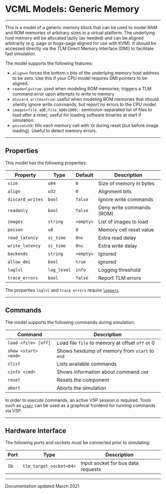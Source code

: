 # VCML Models: Generic Memory
----
This is a model of a generic memory block that can be used to model RAM and ROM
memories of arbitrary sizes in a virtual platform. The underlying host memory
will be allocated lazily (as needed) and can be aligned arbitrarily (e.g. page
or huge-page aligned for use with KVM). It should be accessed directly via the
TLM Direct Memory Interface (DMI) to facilitate fast simulation.

The model supports the following features:
* `align=n` forces the bottom `n` bits of the underlying memory host address to
  be zero. Use this if your CPU model requires DMI pointers to be aligned.
* `readonly=true`: used when modeling ROM memories; triggers a TLM command
  error upon attempts to write to memory
* `discard_writes=true`: useful when modeling ROM memories that should
  silently ignore write commands, but report no errors to the CPU model.
* `images=file_a@0;file_b@0x1000;`: semicolon-separated list of files to load
  after a reset; useful for loading software binaries at start if simulation.
* `poison=XX`: fills each memory cell with `XX` during reset (but before image
  loading). Useful to detect memory errors.

----
## Properties
This model has the following properties:

| Property         | Type        | Default    | Description                   |
| ---------------- | ----------- | ---------- | ----------------------------- |
| `size`           | `u64`       | `0`        | Size of memory in bytes       |
| `align`          | `u32`       | `0`        | Alignment bits                |
| `discard_writes` | `bool`      | `false`    | Ignore write commands         |
| `readonly`       | `bool`      | `false`    | Deny write commands (ROM)     |
| `images`         | `string`    | `<empty>`  | List of images to load        |
| `poison`         | `u8`        | `0`        | Memory cell reset value       |
| `read_latency`   | `sc_time`   | `0ns`      | Extra read delay              |
| `write_latency`  | `sc_time`   | `0ns`      | Extra write delay             |
| `backends`       | `string`    | `<empty>`  | Ignored                       |
| `allow_dmi`      | `bool`      | `true`     | Ignored                       |
| `loglvl`         | `log_level` | `info`     | Logging threshold             |
| `trace_errors`   | `bool`      | `false`    | Report TLM errors             |

The properties `loglvl` and `trace_errors` require [`loggers`](../logging.md).

----
## Commands
The model supports the following commands during simulation:

| Command              | Description                                     |
| -------------------- | ----------------------------------------------- |
| `load <file> [off]`  | Load file `file` to memory at offset `off` or 0 |
| `show <start> <end>` | Shows hexdump of memory from `start` to `end`   |
| `clist`              | Lists available commands                        |
| `cinfo <cmd>`        | Shows information about command `cmd`           |
| `reset`              | Resets the component                            |
| `abort`              | Aborts the simulation                           |

In order to execute commands, an active VSP session is required. Tools such
as [`viper`](https://github.com/janweinstock/viper/) can be used as a
graphical frontend for running commands via VSP.

----
## Hardware Interface
The following ports and sockets must be connected prior to simulating:

| Port  | Type                  | Description                              |
| ----- | --------------------- | ---------------------------------------- |
| `IN`  |`tlm_target_socket<64>`| Input socket for bus data requests       |

----
Documentation updated March 2021
